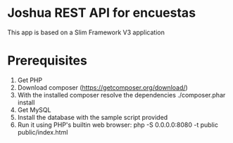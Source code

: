 # Joshua REST API for encuestas

This app is based on a Slim Framework V3 application

# Prerequisites

1. Get PHP 
2. Download composer (https://getcomposer.org/download/) 
3. With the installed composer resolve the dependencies 
./composer.phar install
4. Get MySQL
5. Install the database with the sample script provided
6. Run it using PHP's builtin web browser:
php -S 0.0.0.0:8080 -t public public/index.html
